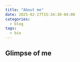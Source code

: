 ```yaml
---
title: "About me"
date: 2025-02-27T15:34:30-04:00
categories:
  - blog
tags:
  - bio
---
```


## Glimpse of me
